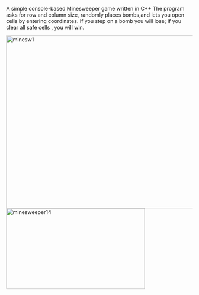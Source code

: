 A simple console-based Minesweeper game written in C++ 
The program asks for row and column size, randomly places bombs,and lets you open cells by entering coordinates.
If you step on a bomb you will lose; if you clear all safe cells , you will win.


<img width="666" height="467" alt="minesw1" src="https://github.com/user-attachments/assets/72bd4b10-b0ae-4986-85d0-21b194ecfb84" />


<img width="374" height="219" alt="minesweeper14" src="https://github.com/user-attachments/assets/2ec185a0-1b26-420f-bedf-da74e8cbf7b8" />
